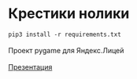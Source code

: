 <h1>Крестики нолики</h1>
<code>pip3 install -r requirements.txt</code>
<br><br>
Проект pygame для Яндекс.Лицей
<br><br>
<a href="https://docs.google.com/presentation/d/11GfWf3ySJlcvavRscgukknYEHxILOKQRvWkOthGHXkY">Презентация</a>





              
    

            